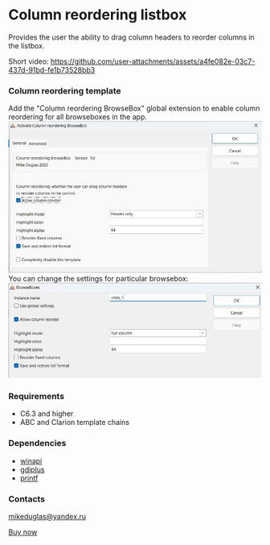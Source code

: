 # Column reordering listbox

Provides the user the ability to drag column headers to reorder columns in the listbox.

Short video: https://github.com/user-attachments/assets/a4fe082e-03c7-437d-91bd-fe1b73528bb3


### Column reordering template
Add the "Column reordering BrowseBox" global extension to enable column reordering for all browseboxes in the app.
![Global extension](https://github.com/mikeduglas/ColumnReorderingListbox/blob/master/screenshots/globalext.jpg?raw=true)  
You can change the settings for particular browsebox:
![Local extension](https://github.com/mikeduglas/ColumnReorderingListbox/blob/master/screenshots/localext.jpg?raw=true)  


### Requirements
- C6.3 and higher
- ABC and Clarion template chains


### Dependencies
- [winapi](https://github.com/mikeduglas/winapi)
- [gdiplus](https://github.com/mikeduglas/gdiplus)
- [printf](https://github.com/mikeduglas/printf)


### Contacts
mikeduglas@yandex.ru

[Buy now](https://www.clarionshop.com/checkout.cfm?pid=1690&q=1)
